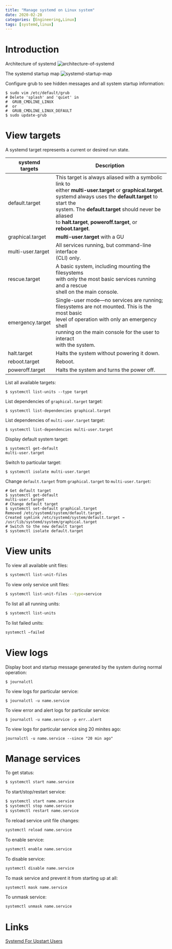 ```yaml
---
title: "Manage systemd on Linux system"
date: 2020-02-28
categories: [Engineering,Linux]
tags: [systemd,linux]
---
```


# Introduction

Architecture of systemd
![architecture-of-systemd]({{site.utl}}/assets/img/posts/systemd1.png)

The systemd startup map
![systemd-startup-map]({{site.utl}}/assets/img/posts/systemd2.png)

Configure grub to see hidden messages and all system startup information:
```shell
$ sudo vim /etc/default/grub
# Delete 'splash' and 'quiet' in
#  GRUB_CMDLINE_LINUX
#  or
#  GRUB_CMDLINE_LINUX_DEFAULT
$ sudo update-grub
```

# View targets

A systemd target represents a current or desired run state.

| systemd<br>targets | Description                                                                                                                                                                                                                                                                                           |
| ------------------ | ----------------------------------------------------------------------------------------------------------------------------------------------------------------------------------------------------------------------------------------------------------------------------------------------------- |
| default.target     | This target is always aliased with a symbolic link to<br>either **multi-user.target** or **graphical.target**.<br>systemd always uses the **default.target** to start the<br>system. The **default.target** should never be aliased<br>to **halt.target**, **poweroff.target**, or **reboot.target**. |
| graphical.target   | **multi-user.target** with a GU                                                                                                                                                                                                                                                                       |
| multi-user.target  | All services running, but command-line interface<br>(CLI) only.                                                                                                                                                                                                                                       |
| rescue.target      | A basic system, including mounting the filesystems<br>with only the most basic services running and a rescue<br>shell on the main console.                                                                                                                                                            |
| emergency.target   | Single-user mode—no services are running;<br>filesystems are not mounted. This is the most basic<br>level of operation with only an emergency shell<br>running on the main console for the user to interact<br>with the system.                                                                       |
| halt.target        | Halts the system without powering it down.                                                                                                                                                                                                                                                            |
| reboot.target      | Reboot.                                                                                                                                                                                                                                                                                               |
| poweroff.target    | Halts the system and turns the power off.                                                                                                                                                                                                                                                             |
List all available targets:
```shell
$ systemctl list-units --type target
```

List dependencies of `graphical.target` target:
```
$ systemctl list-dependencies graphical.target
```

List dependencies of `multi-user.target` target:
```shell
$ systemctl list-dependencies multi-user.target
```

Display default system target:
```shell
$ systemctl get-default
multi-user.target
```

Switch to particular target:
```shell
$ systemctl isolate multi-user.target
```

Change `default.target` from `graphical.target` to `multi-user.target`:
```
# Get default target
$ systemctl get-default
multi-user.target
# Change default target
$ systemctl set-default graphical.target
Removed /etc/systemd/system/default.target.
Created symlink /etc/systemd/system/default.target →
/usr/lib/systemd/system/graphical.target
# Switch to the new default target
$ systemctl isolate default.target
```
# View units

To view all available unit files:
~~~ bash
$ systemctl list-unit-files
~~~
To view only service unit files:
~~~ bash
$ systemctl list-unit-files --type=service
~~~

To list all all running units:
~~~ bash
$ systemctl list-units
~~~
To list failed units:
~~~ bash
systemctl –failed
~~~

# View logs

Display boot and startup message generated by the system during normal operation:
```
$ journalctl
```

To view logs for particular service:
```shell
$ journalctl -u name.service
```

To view error and alert logs for particular service:
```shell
$ journalctl -u name.service -p err..alert
```

To view logs for particular service sing 20 minites ago:
```shell
journalctl -u name.service --since "20 min ago"
```

# Manage services

To get status:
~~~ bash
$ systemctl start name.service
~~~
To start/stop/restart service:
~~~ bash
$ systemctl start name.service
$ systemctl stop name.service
$ systemctl restart name.service
~~~
To reload service unit file changes:
~~~ bash
systemctl reload name.service
~~~
To enable service:
~~~ bash
systemctl enable name.service
~~~
To disable service:
~~~ bash
systemctl disable name.service
~~~

To mask service and prevent it from starting up at all:
~~~ bash
systemctl mask name.service
~~~
To unmask service:
~~~ bash
systemctl unmask name.service
~~~

# Links

[Systemd For Upstart Users](https://wiki.ubuntu.com/SystemdForUpstartUsers) 
